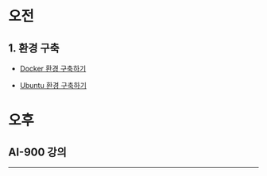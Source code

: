 # 오전


## 1. 환경 구축

- [Docker 환경 구축하기](https://velog.io/@hanjuli94/%EC%9C%88%EB%8F%84%EC%9A%B0%EC%97%90%EC%84%9C-%EB%8F%84%EC%BB%A4-%EC%8B%A4%EC%8A%B5%ED%95%98%EA%B8%B0)

- [Ubuntu 환경 구축하기](https://webnautes.tistory.com/1170)



# 오후

## AI-900 강의

---
